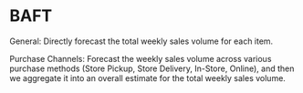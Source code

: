 # BAFT

General: Directly forecast the total weekly sales volume for each item. 

Purchase Channels: Forecast the weekly sales volume across various purchase methods (Store Pickup, Store Delivery, In-Store, Online), and then we aggregate it into an overall estimate for the total weekly sales volume.
